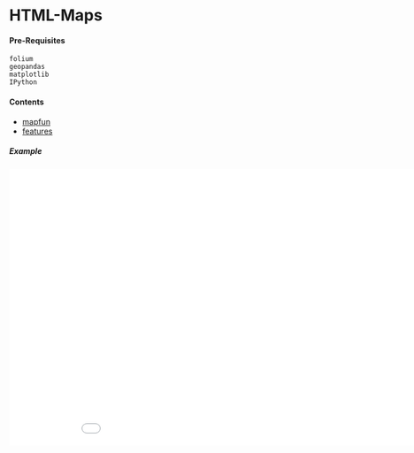 # HTML-Maps

#### Pre-Requisites  
```
folium    
geopandas  
matplotlib   
IPython  
```
#### Contents
- [mapfun](mapfun.md)
- [features](features.md)

##### Example  

<div class="output_wrapper">
<div class="output">
<div class="output_area">
<div class="output_html rendered_html output_subarea output_execute_result">           
<iframe width="950" height="500" src="map.html" frameborder="0" allowfullscreen></iframe>
</div>
</div>
</div>
</div>





